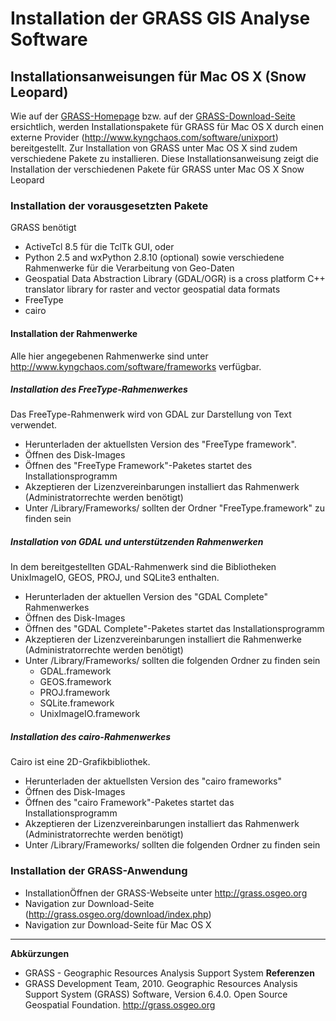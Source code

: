 # Installation der GRASS GIS Analyse Software #

## Installationsanweisungen für Mac OS X (Snow Leopard) ##

Wie auf der [GRASS-Homepage](http://grass.osgeo.org) bzw. auf der [GRASS-Download-Seite](http://grass.osgeo.org/download/index.php) ersichtlich, werden Installationspakete für GRASS für Mac OS X durch einen externe Provider (http://www.kyngchaos.com/software/unixport) bereitgestellt. Zur Installation von GRASS unter Mac OS X sind zudem verschiedene Pakete zu installieren. Diese Installationsanweisung zeigt die Installation der verschiedenen Pakete für GRASS unter Mac OS X Snow Leopard

### Installation der vorausgesetzten Pakete ###

GRASS benötigt
  * ActiveTcl 8.5 für die TclTk GUI, oder
  * Python 2.5 and wxPython 2.8.10 (optional)
sowie verschiedene Rahmenwerke für die Verarbeitung von Geo-Daten
  * Geospatial Data Abstraction Library (GDAL/OGR)  is a cross platform C++ translator library for raster and vector geospatial data formats
  * FreeType
  * cairo

#### Installation der Rahmenwerke ####

Alle hier angegebenen Rahmenwerke sind unter http://www.kyngchaos.com/software/frameworks verfügbar.

##### Installation des FreeType-Rahmenwerkes #####

Das FreeType-Rahmenwerk wird von GDAL zur Darstellung von Text verwendet.

  * Herunterladen der aktuellsten Version des "FreeType framework".
  * Öffnen des Disk-Images
  * Öffnen des "FreeType Framework"-Paketes startet des Installationsprogramm
  * Akzeptieren der Lizenzvereinbarungen installiert das Rahmenwerk (Administratorrechte werden benötigt)
  * Unter /Library/Frameworks/ sollten der Ordner "FreeType.framework" zu finden sein

##### Installation von GDAL und unterstützenden Rahmenwerken #####

In dem bereitgestellten GDAL-Rahmenwerk sind die Bibliotheken UnixImageIO, GEOS, PROJ, und SQLite3 enthalten.
  * Herunterladen der aktuellen Version des "GDAL Complete" Rahmenwerkes
  * Öffnen des Disk-Images
  * Öffnen des "GDAL Complete"-Paketes startet das Installationsprogramm
  * Akzeptieren der Lizenzvereinbarungen installiert die Rahmenwerke (Administratorrechte werden benötigt)
  * Unter /Library/Frameworks/ sollten die folgenden Ordner zu finden sein
    * GDAL.framework
    * GEOS.framework
    * PROJ.framework
    * SQLite.framework
    * UnixImageIO.framework

##### Installation des cairo-Rahmenwerkes #####

Cairo ist eine 2D-Grafikbibliothek.
  * Herunterladen der aktuellsten Version des "cairo frameworks"
  * Öffnen des Disk-Images
  * Öffnen des "cairo Framework"-Paketes startet das Installationsprogramm
  * Akzeptieren der Lizenzvereinbarungen installiert das Rahmenwerk (Administratorrechte werden benötigt)
  * Unter /Library/Frameworks/ sollten die folgenden Ordner zu finden sein

### Installation der GRASS-Anwendung ###

  * InstallationÖffnen der GRASS-Webseite unter http://grass.osgeo.org
  * Navigation zur Download-Seite (http://grass.osgeo.org/download/index.php)
  * Navigation zur Download-Seite für Mac OS X


---

**Abkürzungen**
  * GRASS - Geographic Resources Analysis Support System
**Referenzen**
  * GRASS Development Team, 2010. Geographic Resources Analysis Support System (GRASS) Software, Version 6.4.0. Open Source Geospatial Foundation. http://grass.osgeo.org